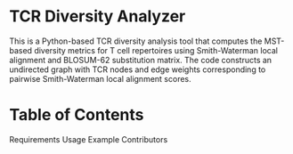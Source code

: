 # TCR Diversity Analyzer

This is a Python-based TCR diversity analysis tool that computes the MST-based diversity metrics for T cell repertoires using Smith-Waterman local alignment and BLOSUM-62 substitution matrix. The code constructs an undirected graph with TCR nodes and edge weights corresponding to pairwise Smith-Waterman local alignment scores.

# Table of Contents
Requirements
Usage
Example
Contributors
